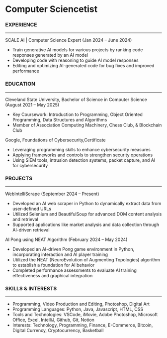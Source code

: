 # Computer Sciencetist 

### EXPERIENCE
---------------------------------------------------------
SCALE AI | Computer Science Expert (Jan 2024 – June 2024)
- Train generative AI models for various projects by ranking code responses generated by an AI model
- Developing code with reasoning to guide AI model responses
- Editing and optimizing AI-generated code for bug fixes and improved performance 

### EDUCATION 
---------------------------------------------------------
Cleveland State University, Bachelor of Science in Computer Science (August 2021 – May 2025)
- Key Coursework: Introduction to Programming, Object Oriented Programming, Data Structures and Algorithms
- Member of Association Computing Machinery, Chess Club, & Blockchain Club

Google, Foundations of Cybersecurity,Certificate 
- Leveraging programming skills to enhance cybersecurity measures
- Applying frameworks and controls to strengthen security operations
- Using SIEM tools, intrusion detection systems, packet capture, and AI for cybersecurity

### PROJECTS
---------------------------------------------------------
WebIntelliScrape (September 2024 – Present)
- Developed an AI web scraper in Python to dynamically extract data from user-defined URLs
- Utilized Selenium and BeautifulSoup for advanced DOM content analysis and retrieval
- Supported applications like market analysis and data collection through AI-driven retrieval

AI Pong using NEAT Algorithm (February 2024 – May 2024)
- Developed an AI-driven Pong game environment in Python, incorporating interaction and AI player training
- Utilized the NEAT (NeuroEvolution of Augmenting Topologies) algorithm to establish a foundation for AI behavior
- Completed performance assessments to evaluate AI training effectiveness and graphical integration

### SKILLS & INTERESTS
---------------------------------------------------------
- Programming, Video Production and Editing, Photoshop, Digital Art
- Programming Languages: Python, Java, Javascript, HTML, CSS
- Tools and Technologies: VSCode, iMovie, Adobe Photoshop, Microsoft Office, Excel, IntelliJ, Github, Git, Notion
- Interests: Technology, Programming, Finance, E-Commerce, Bitcoin, Digital Currency, Cryptocurrency, Basketball
